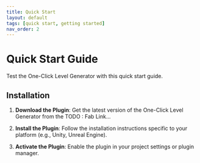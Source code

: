 ```yaml
---
title: Quick Start
layout: default
tags: [quick start, getting started]
nav_order: 2
---
```


# Quick Start Guide

Test the One-Click Level Generator with this quick start guide.


## Installation

1. **Download the Plugin**: Get the latest version of the One-Click Level Generator from the TODO : Fab Link...

2. **Install the Plugin**: Follow the installation instructions specific to your platform (e.g., Unity, Unreal Engine).

3. **Activate the Plugin**: Enable the plugin in your project settings or plugin manager.
